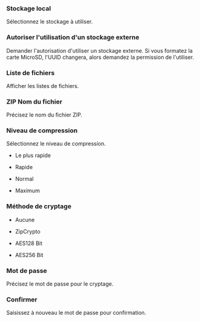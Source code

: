 ### Stockage local

Sélectionnez le stockage à utiliser. 

### Autoriser l'utilisation d'un stockage externe

Demander l'autorisation d'utiliser un stockage externe. Si vous formatez la carte MicroSD, l'UUID changera, alors demandez la permission de l'utiliser. 

### Liste de fichiers

Afficher les listes de fichiers. 

### ZIP Nom du fichier

Précisez le nom du fichier ZIP. 

### Niveau de compression

Sélectionnez le niveau de compression.

- Le plus rapide

- Rapide

- Normal

- Maximum 

### Méthode de cryptage

- Aucune

- ZipCrypto

- AES128 Bit

- AES256 Bit 

### Mot de passe

Précisez le mot de passe pour le cryptage. 

### Confirmer

Saisissez à nouveau le mot de passe pour confirmation. 